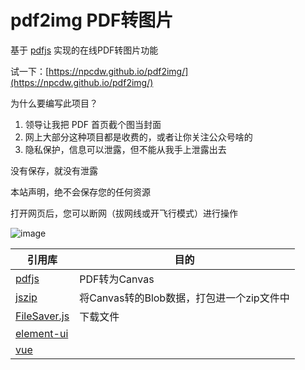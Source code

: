 # pdf2img PDF转图片

基于 [pdfjs](https://github.com/mozilla/pdf.js/releases/tag/v2.11.338) 实现的在线PDF转图片功能

试一下：[https://npcdw.github.io/pdf2img/](https://npcdw.github.io/pdf2img/)

为什么要编写此项目？
1. 领导让我把 PDF 首页截个图当封面
2. 网上大部分这种项目都是收费的，或者让你关注公众号啥的
3. 隐私保护，信息可以泄露，但不能从我手上泄露出去

没有保存，就没有泄露

本站声明，绝不会保存您的任何资源

打开网页后，您可以断网（拔网线或开飞行模式）进行操作

![image](https://user-images.githubusercontent.com/32638459/147827418-87467a31-44ce-46c3-9316-856ab60c1598.png)

|  引用库   | 目的  |
|  ----  | ----  |
| [pdfjs](https://github.com/mozilla/pdf.js/releases/tag/v2.11.338)  | PDF转为Canvas |
| [jszip](https://github.com/Stuk/jszip)  | 将Canvas转的Blob数据，打包进一个zip文件中 |
| [FileSaver.js](https://github.com/eligrey/FileSaver.js)  | 下载文件 |
| [element-ui](https://github.com/ElemeFE/element)  |  |
| [vue](https://github.com/vuejs/vue)  |  |
